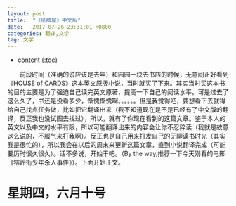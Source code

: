 ```yaml
---
layout: post
title:  "《纸牌屋》中文版"
date:   2017-07-26 23:31:01 +0800
categories: 翻译,文学
tag: 文学
---
```


* content
{:toc}



&emsp;&emsp;前段时间（准确的说应该是去年）和园园一块去书店的时候，无意间正好看到《HOUSE of CARDS》这本英文原版小说，当时就买了下来。其实当时买这本书的目的主要是为了强迫自己读完英文原著，提高一下自己的阅读水平。可是过去了这么久了，书还是没看多少，惭愧惭愧啊。。。。。。但是我觉得吧，要想看下去就得给自己找点任务做，比如把它翻译出来（我不知道现在是不是已经有了中文版的翻译，反正我也没试图去找过），所以，就有了你现在看到的这篇文章。鉴于本人的英文以及中文的水平有限，所以可能翻译出来的内容会让你不忍猝读（我就是故意这么说的，不服气来打我啊）。反正也是自己用来打发自己的无聊读书时光（其实我是很忙的），所以我会在以后的周末来更新这篇文章，直到小说翻译完成（可能要历时很久很久）。话不多说，开始干吧。（By the way,推荐一下今天刚看的电影《牯岭街少年杀人事件》）。下面开始正文。

星期四，六月十号
====================================

